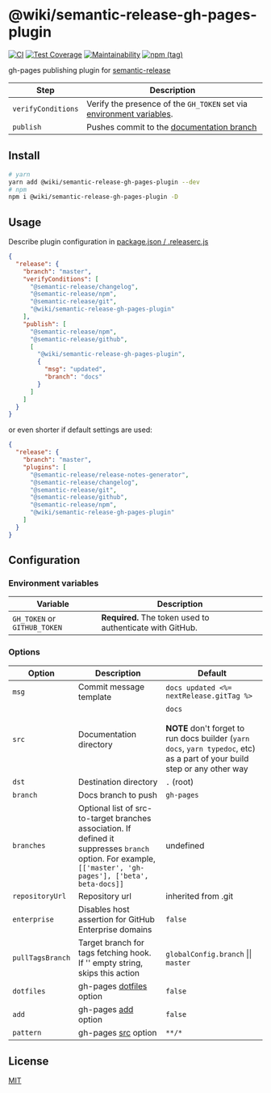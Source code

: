 # @wiki/semantic-release-gh-pages-plugin

[![CI](https://github.com/wiki/semantic-release-gh-pages-plugin/workflows/CI/badge.svg)](https://github.com/wiki/semantic-release-gh-pages-plugin/actions)
[![Test Coverage](https://api.codeclimate.com/v1/badges/c149b0666dda28813aa4/test_coverage)](https://codeclimate.com/github/wiki/semantic-release-gh-pages-plugin/test_coverage)
[![Maintainability](https://api.codeclimate.com/v1/badges/c149b0666dda28813aa4/maintainability)](https://codeclimate.com/github/wiki/semantic-release-gh-pages-plugin/maintainability)
[![npm (tag)](https://img.shields.io/npm/v/@wiki/semantic-release-gh-pages-plugin/latest.svg)](https://www.npmjs.com/package/@wiki/semantic-release-gh-pages-plugin)

gh-pages publishing plugin for [semantic-release](https://github.com/semantic-release/semantic-release)

| Step               | Description |
|--------------------|-------------|
| `verifyConditions` | Verify the presence of the `GH_TOKEN` set via [environment variables](#environment-variables). |
| `publish`          | Pushes commit to the [documentation branch](#options) |

## Install
```bash
# yarn
yarn add @wiki/semantic-release-gh-pages-plugin --dev
# npm
npm i @wiki/semantic-release-gh-pages-plugin -D
```

## Usage
Describe plugin configuration in [package.json / .releaserc.js](https://github.com/semantic-release/semantic-release/blob/master/docs/01-usage/plugins.md#plugins-configuration-options)
```json
{
  "release": {
    "branch": "master",
    "verifyConditions": [
      "@semantic-release/changelog",
      "@semantic-release/npm",
      "@semantic-release/git",
      "@wiki/semantic-release-gh-pages-plugin"
    ],
    "publish": [
      "@semantic-release/npm",
      "@semantic-release/github",
      [
        "@wiki/semantic-release-gh-pages-plugin",
        {
          "msg": "updated",
          "branch": "docs"
        }
      ]
    ]
  }
}
```
or even shorter if default settings are used:
```json
{
  "release": {
    "branch": "master",
    "plugins": [
      "@semantic-release/release-notes-generator",
      "@semantic-release/changelog",
      "@semantic-release/git",
      "@semantic-release/github",
      "@semantic-release/npm",
      "@wiki/semantic-release-gh-pages-plugin"
    ]
  }
}
```

## Configuration
### Environment variables

| Variable                     | Description                                               |
|------------------------------|-----------------------------------------------------------|
| `GH_TOKEN` or `GITHUB_TOKEN` | **Required.** The token used to authenticate with GitHub. |

### Options

| Option           | Description                                                                                                                                                 | Default                                                                                                                                    |
|------------------|-------------------------------------------------------------------------------------------------------------------------------------------------------------|--------------------------------------------------------------------------------------------------------------------------------------------|
| `msg`            | Commit message template                                                                                                                                     | `docs updated <%= nextRelease.gitTag %>`                                                                                                   |
| `src`            | Documentation directory                                                                                                                                     | `docs`<br/><br/>**NOTE** don't forget to run docs builder (`yarn docs`, `yarn typedoc`, etc) as a part of your build step or any other way |
| `dst`            | Destination directory                                                                                                                                       | `.` (root)                                                                                                                                 |
| `branch`         | Docs branch to push                                                                                                                                         | `gh-pages`                                                                                                                                 |
| `branches`       | Optional list of src-to-target branches association. If defined it suppresses `branch` option. For example, `[['master', 'gh-pages'], ['beta', beta-docs]]` | undefined                                                                                                                                  |
| `repositoryUrl`  | Repository url                                                                                                                                              | inherited from .git                                                                                                                        |
| `enterprise`     | Disables host assertion for GitHub Enterprise domains                                                                                                       | `false`                                                                                                                                    |
| `pullTagsBranch` | Target branch for tags fetching hook. If '' empty string, skips this action                                                                                 | `globalConfig.branch` \|\| `master`                                                                                                        |
| `dotfiles`       | gh-pages [dotfiles](https://github.com/tschaub/gh-pages#optionsdotfiles) option                                                                             | `false`                                                                                                                                    |
| `add`            | gh-pages [add](https://github.com/tschaub/gh-pages#optionsadd) option                                                                                       | `false`                                                                                                                                    |
| `pattern`        | gh-pages [src](https://github.com/tschaub/gh-pages#optionssrc) option                                                                                       | `**/*`                                                                                                                                     |

## License
[MIT](./LICENSE)
